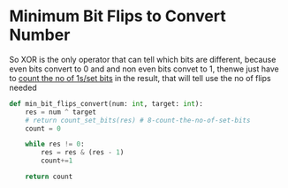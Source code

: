 # Minimum Bit Flips to Convert Number

So XOR is the only operator that can tell which bits are different, because even bits convert to 0 and and non even bits convet to 1, thenwe just have to [count the no of 1s/set bits](8-count-the-no-of-set-bits.md) in the result, that will tell use the no of flips needed

```py
def min_bit_flips_convert(num: int, target: int):
    res = num ^ target
    # return count_set_bits(res) # 8-count-the-no-of-set-bits
    count = 0

    while res != 0:
        res = res & (res - 1)
        count+=1

    return count
```
